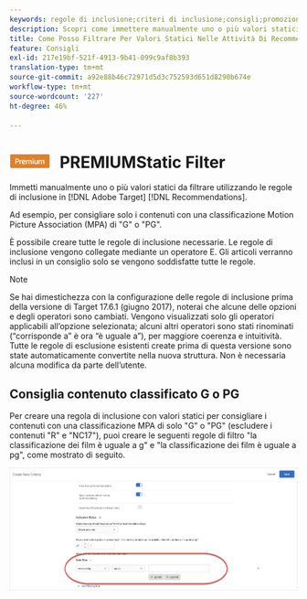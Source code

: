 ```yaml
---
keywords: regole di inclusione;criteri di inclusione;consigli;promozione;promozioni;filtro dinamico;statico;filtro statico
description: Scopri come immettere manualmente uno o più valori statici per filtrare utilizzando le regole di inclusione in Adobe [!DNL Target] Recommendations.
title: Come Posso Filtrare Per Valori Statici Nelle Attività Di Recommendations?
feature: Consigli
exl-id: 217e19bf-521f-4913-9b41-099c9af8b393
translation-type: tm+mt
source-git-commit: a92e88b46c72971d5d3c752593d651d8290b674e
workflow-type: tm+mt
source-wordcount: '227'
ht-degree: 46%

---
```


# ![](/help/assets/premium.png) PREMIUMStatic Filter

Immetti manualmente uno o più valori statici da filtrare utilizzando le regole di inclusione in [!DNL Adobe Target] [!DNL Recommendations].

Ad esempio, per consigliare solo i contenuti con una classificazione Motion Picture Association (MPA) di &quot;G&quot; o &quot;PG&quot;.

È possibile creare tutte le regole di inclusione necessarie. Le regole di inclusione vengono collegate mediante un operatore E. Gli articoli verranno inclusi in un consiglio solo se vengono soddisfatte tutte le regole.

>[!NOTE]
>
>Se hai dimestichezza con la configurazione delle regole di inclusione prima della versione di Target 17.6.1 (giugno 2017), noterai che alcune delle opzioni e degli operatori sono cambiati. Vengono visualizzati solo gli operatori applicabili all’opzione selezionata; alcuni altri operatori sono stati rinominati (“corrisponde a” è ora “è uguale a”), per maggiore coerenza e intuitività. Tutte le regole di esclusione esistenti create prima di questa versione sono state automaticamente convertite nella nuova struttura. Non è necessaria alcuna modifica da parte dell’utente.

## Consiglia contenuto classificato G o PG

Per creare una regola di inclusione con valori statici per consigliare i contenuti con una classificazione MPA di solo &quot;G&quot; o &quot;PG&quot; (escludere i contenuti &quot;R&quot; e &quot;NC17&quot;), puoi creare le seguenti regole di filtro &quot;la classificazione dei film è uguale a g&quot; e &quot;la classificazione dei film è uguale a pg&quot;, come mostrato di seguito.

![esempio di valutazione dei film](/help/c-recommendations/c-algorithms/assets/movies.png)
